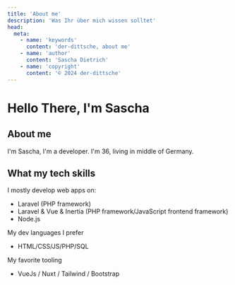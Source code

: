 ```yaml
---
title: 'About me'
description: 'Was Ihr über mich wissen solltet'
head:
  meta:
    - name: 'keywords'
      content: 'der-dittsche, about me'
    - name: 'author'
      content: 'Sascha Dietrich'
    - name: 'copyright'
      content: '© 2024 der-dittsche'
---
```

# Hello There, I'm Sascha

## About me

I'm Sascha, I'm a developer. I'm 36, living in middle of Germany.

## What my tech skills

I mostly develop web apps on:

- Laravel (PHP framework)
- Laravel & Vue & Inertia (PHP framework/JavaScript frontend framework)
- Node.js

My dev languages I prefer

- HTML/CSS/JS/PHP/SQL

My favorite tooling

- VueJs / Nuxt / Tailwind / Bootstrap


